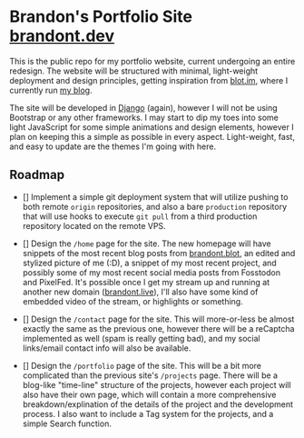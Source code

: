 # Brandon's Portfolio Site [brandont.dev](https://brandont.dev)

This is the public repo for my portfolio website, current undergoing an entire redesign. The website will be structured with minimal, light-weight deployment and design principles, getting inspiration from [blot.im](https://blot.im), where I currently run [my blog](https://brandont.blog). 

The site will be developed in [Django](https://www.djangoproject.com/) (again), however I will not be using Bootstrap or any other frameworks. I may start to dip my toes into some light JavaScript for some simple animations and design elements, however I plan on keeping this a simple as possible in every aspect. Light-weight, fast, and easy to update are the themes I'm going with here.

## Roadmap

- [] Implement a simple git deployment system that will utilize pushing to both remote `origin` repositories, and also a bare `production` repository that will use hooks to execute `git pull` from a third production repository located on the remote VPS.

- [] Design the `/home` page for the site. The new homepage will have snippets of the most recent blog posts from [brandont.blot](https://brandont.blog), an edited and stylized picture of me (:D), a snippet of my most recent project, and possibly some of my most recent social media posts from Fosstodon and PixelFed. It's possible once I get my stream up and running at another new domain ([brandont.live](https://brandont.live)), I'll also have some kind of embedded video of the stream, or highlights or something.

- [] Design the `/contact` page for the site. This will more-or-less be almost exactly the same as the previous one, however there will be a reCaptcha implemented as well (spam is really getting bad), and my social links/email contact info will also be available.

- [] Design the `/portfolio` page of the site. This will be a bit more complicated than the previous site's `/projects` page. There will be a blog-like "time-line" structure of the projects, however each project will also have their own page, which will contain a more comprehensive breakdown/explination of the details of the project and the development process. I also want to include a Tag system for the projects, and a simple Search function.
